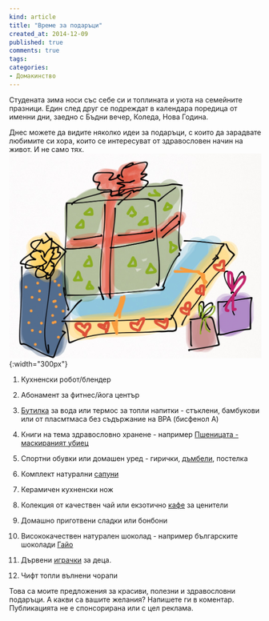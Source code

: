 ```yaml
---
kind: article
title: "Време за подаръци"
created_at: 2014-12-09 
published: true
comments: true
tags:
categories:
- Домакинство
--- 
```

Студената зима носи със себе си и топлината и уюта на семейните празници. Един след друг се подреждат в календара поредица от именни дни, заедно с Бъдни вечер, Коледа, Нова Година.

Днес можете да видите няколко идеи за подаръци, с които да зарадвате любимите си хора, които се интересуват от здравословен начин на живот. И не само тях.<br />
![Подаръци](/images/posts/Gifts.jpg){:width="300px"}<br />

1. Кухненски робот/блендер

2. Абонамент за фитнес/йога център

3. [Бутилка](http://www.flashka.bg/) за вода или термос за топли напитки - стъклени, бамбукови или от пласмтмаса без съдържание на BPA (бисфенол А)

4. Книги на тема здравословно хранене - например [Пшеницата - маскираният убиец](http://hermesbooks.com/pshenicata-maskiranijat-ubiec.html)

5. Спортни обувки или домашен уред - гирички, [дъмбели](http://www.decathlon.bg/komplekt-v-kutiya-20-kg-id_8018574.html), постелка

6. Комплект натурални [сапуни](http://www.iherb.com/search?kw=organic+soap)

7. Керамичен кухненски нож

8. Колекция от качествен чай или екзотично [кафе](http://www.amazon.co.uk/s/?ie=UTF8&keywords=kopi+luwak+coffee&tag=mh0a9-21&index=aps&hvadid=3170879876&ref=pd_sl_2u20wfmxru_e) за ценители 

9. Домашно приготвени сладки или бонбони

10. Висококачествен натурален шоколад - например българските шоколади [Гайо](http://www.gaillotchocolate.com/)

11. Дървени [играчки](http://laika.bg/index.php?route=product/category&path=76_104) за деца.

12. Чифт топли вълнени чорапи

Това са моите предложения за красиви, полезни и здравословни подаръци. А какви са вашите желания? Напишете ги в коментар.<br />
Публикацията не е спонсорирана или с цел реклама.






















































